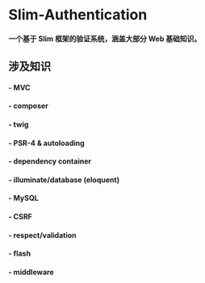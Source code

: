 # Slim-Authentication
#### 一个基于 Slim 框架的验证系统，涵盖大部分 Web 基础知识。

## 涉及知识
#### - MVC
#### - composer
#### - twig
#### - PSR-4 & autoloading
#### - dependency container
#### - illuminate/database (eloquent)
#### - MySQL
#### - CSRF
#### - respect/validation
#### - flash
#### - middleware
